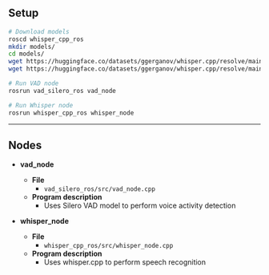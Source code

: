 ## Setup
```bash
# Download models
roscd whisper_cpp_ros
mkdir models/
cd models/
wget https://huggingface.co/datasets/ggerganov/whisper.cpp/resolve/main/ggml-base.en.bin -O ./ggml-base.en.bin # english only
wget https://huggingface.co/datasets/ggerganov/whisper.cpp/resolve/main/ggml-base.bin -O ./ggml-base.bin # works with multiple languages!

# Run VAD node
rosrun vad_silero_ros vad_node

# Run Whisper node
rosrun whisper_cpp_ros whisper_node
```
---
## Nodes
- **vad_node**
    - **File** 
        - ``vad_silero_ros/src/vad_node.cpp``
    - **Program description**
        - Uses Silero VAD model to perform voice activity detection

- **whisper_node**
    - **File** 
        - ``whisper_cpp_ros/src/whisper_node.cpp``
    - **Program description**
        - Uses whisper.cpp to perform speech recognition